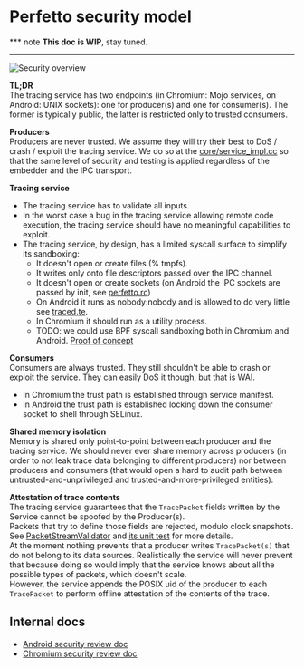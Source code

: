 # Perfetto security model

*** note
**This doc is WIP**, stay tuned.
<!-- TODO(primiano): expand security model doc. -->
***

![Security overview](https://storage.googleapis.com/perfetto/markdown_img/security-overview.png)

**TL;DR**  
The tracing service has two endpoints (in Chromium: Mojo services, on Android:
UNIX sockets): one for producer(s) and one for consumer(s).
The former is typically public, the latter is restricted only to trusted
consumers.

**Producers**  
Producers are never trusted. We assume they will try their best to DoS / crash /
exploit the tracing service. We do so at the
[core/service_impl.cc](/src/tracing/core/service_impl.cc) so that the same
level of security and testing is applied regardless of the embedder and the IPC
transport.

**Tracing service**  
- The tracing service has to validate all inputs.
- In the worst case a bug in the tracing service allowing remote code execution,
  the tracing service should have no meaningful capabilities to exploit.
- The tracing service, by design, has a limited syscall surface to simplify
  its sandboxing:
  - It doesn't open or create files (% tmpfs).
  - It writes only onto file descriptors passed over the IPC channel.
  - It doesn't open or create sockets (on Android the IPC sockets are passed by
    init, see [perfetto.rc](/perfetto.rc))
  - On Android it runs as nobody:nobody and is allowed to do very little
    see [traced.te](https://android.googlesource.com/platform/system/sepolicy/+/master/private/traced.te).
  - In Chromium it should run as a utility process.
  - TODO: we could use BPF syscall sandboxing both in Chromium and Android.
    [Proof of concept](https://android-review.googlesource.com/c/platform/external/perfetto/+/576563)

**Consumers**  
Consumers are always trusted. They still shouldn't be able to crash or exploit
the service. They can easily DoS it though, but that is WAI.
  - In Chromium the trust path is established through service manifest.
  - In Android the trust path is established locking down the consumer socket
    to shell through SELinux.

**Shared memory isolation**  
Memory is shared only point-to-point between each producer and the tracing
service. We should never ever share memory across producers (in order to not
leak trace data belonging to different producers) nor between producers and
consumers (that would open a hard to audit path between
untrusted-and-unprivileged and trusted-and-more-privileged entities).

**Attestation of trace contents**  
The tracing service guarantees that the `TracePacket` fields written by the
Service cannot be spoofed by the Producer(s).  
Packets that try to define those fields are rejected, modulo clock snapshots.  
See [PacketStreamValidator](/src/tracing/core/packet_stream_validator.cc) and
[its unit test](/src/tracing/core/packet_stream_validator_unittest.cc) for more
details.  
At the moment nothing prevents that a producer writes `TracePacket(s)` that do
not belong to its data sources. Realistically the service will never prevent
that because doing so would imply that the service knows about all the possible
types of packets, which doesn't scale.  
However, the service appends the POSIX uid of the producer to each `TracePacket`
to perform offline attestation of the contents of the trace.

Internal docs
-------------
* [Android security review doc](http://go/perfetto-asec)
* [Chromium security review doc](http://go/perfetto-csec)
